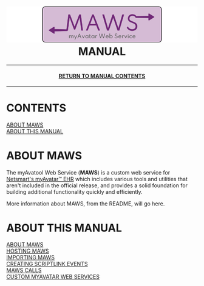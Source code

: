 ﻿<!--
  Software manual template (b210104)
  https://github.com/APrettyCoolProgram/my-development-environment/tree/master/templates/documentation
-->

<h1 align="center">

  <img src="../../resources/asset/img/logo/maws-logo-800x150.png" alt="myAvatar Web Service logo" width="800">
  <br>
  MANUAL
  <br>

</h1>

***

<h4 align="center">

  [RETURN TO MANUAL CONTENTS](manual.md)

</h4>

***

# CONTENTS
[ABOUT MAWS](#manual-about-maws.md)<br>
[ABOUT THIS MANUAL](#about-this-manual.md)<br>

# ABOUT MAWS
The myAvatool Web Service (**MAWS**) is a custom web service for [Netsmart's myAvatar™ EHR](https://www.ntst.com/Solutions-and-Services/Offerings/myAvatar) which includes various tools and utilities that aren't included in the official release, and provides a solid foundation for building additional functionality quickly and efficiently. 

More information about MAWS, from the README, will go here.

# ABOUT THIS MANUAL

[ABOUT MAWS](manual-about-maws.md)<br>
[HOSTING MAWS](manual-hosting-maws.md)<br>
[IMPORTING MAWS](manual-importing-maws.md)<br>
[CREATING SCRIPTLINK EVENTS](manual-creating-scriptlink-events.md)<br>
[MAWS CALLS](manual-maws-calls.md)<br>
[CUSTOM MYAVATAR WEB SERVICES](manual-custom-myavatar-web-services.md)<br>